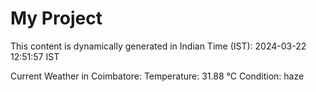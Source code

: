 # My Project

This content is dynamically generated in Indian Time (IST): 2024-03-22 12:51:57 IST


Current Weather in Coimbatore:
Temperature: 31.88 °C
Condition: haze
